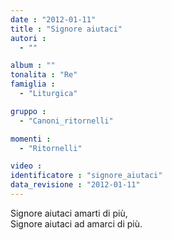 ```yaml
---
date : "2012-01-11"
title : "Signore aiutaci"
autori : 
  - ""

album : ""
tonalita : "Re"
famiglia : 
  - "Liturgica"

gruppo : 
  - "Canoni_ritornelli"

momenti : 
  - "Ritornelli"

video : 
identificatore : "signore_aiutaci"
data_revisione : "2012-01-11"
---
```

  
  
Signore aiutaci amarti di più,  
Signore aiutaci ad amarci di più.  
  
  
